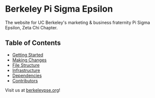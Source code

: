 # Berkeley Pi Sigma Epsilon
The website for UC Berkeley's marketing & business fraternity Pi Sigma Epsilon, Zeta Chi Chapter.

## Table of Contents
- [Getting Started](https://github.com/BerkeleyPSE/berkeleypse/blob/master/instructions/GETTING_STARTED.md)
- [Making Changes](https://github.com/BerkeleyPSE/berkeleypse/blob/master/instructions/MAKING_CHANGES.md)
- [File Structure](https://github.com/BerkeleyPSE/berkeleypse/blob/master/instructions/FILE_STRUCTURE.md)
- [Infrastructure](https://github.com/BerkeleyPSE/berkeleypse/blob/master/instructions/INFRASTRUCTURE.md)
- [Dependencies](https://github.com/BerkeleyPSE/berkeleypse/blob/master/instructions/DEPENDENCIES.md)
- [Contributors](https://github.com/BerkeleyPSE/berkeleypse/blob/master/instructions/CONTRIBUTORS.md)

Visit us at [berkeleypse.org](http://berkeleypse.org)!